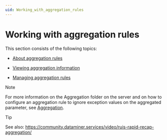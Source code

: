 ```yaml
---
uid: Working_with_aggregation_rules
---
```


# Working with aggregation rules

This section consists of the following topics:

- [About aggregation rules](About_aggregation_rules.md)

- [Viewing aggregation information](Viewing_aggregation_information.md)

- [Managing aggregation rules](Managing_aggregation_rules.md)

> [!NOTE]
> For more information on the Aggregation folder on the server and on how to configure an aggregation rule to ignore exception values on the aggregated parameter, see [Aggregation](../../part_7/SkylineDataminerFolder/Aggregation.md).

> [!TIP]
> See also:
> <https://community.dataminer.services/video/ruis-rapid-recap-aggregation/>
